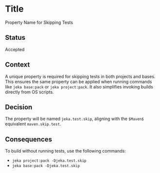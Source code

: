 # Title
Property Name for Skipping Tests

## Status
Accepted

## Context
A unique property is required for skipping tests in both projects and bases. This ensures the same property can be applied when running commands like `jeka base:pack` or `jeka project:pack`. 
It also simplifies invoking builds directly from OS scripts.

## Decision
The property will be named `jeka.test.skip`, aligning with the `$Maven$` equivalent `maven.skip.test`.

## Consequences
To build without running tests, use the following commands:
- `jeka project:pack -Djeka.test.skip`
- `jeka base:pack -Djeka.test.skip`